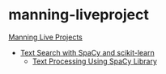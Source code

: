 # manning-liveproject

[Manning Live Projects](https://liveproject.manning.com/)

* [Text Search with SpaCy and scikit-learn](text-search-with-spacy-and-scikit-learn)
    - [Text Processing Using SpaCy Library](text-search-with-spacy-and-scikit-learn/text-search-with-spacy-and-scikit-learn)
